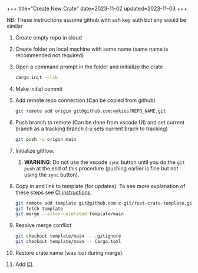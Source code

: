 +++
title="Create New Crate"
date=2023-11-02
updated=2023-11-03
+++

<!-- TODO: Uncomment source info
Patterned on: [New Repo Creation](@/git/new_repo.md) -->

NB: These instructions assume github with ssh key auth but any would be similar

1. Create empty repo in cloud
2. Create folder on local machine with same name (same name is recommended not required)
3. Open a command prompt in the folder and initialize the crate
   ```sh
   cargo init --lib
   ```
4. Make initial commit
5. Add remote repo connection (Can be copied from github)
   ```sh
   git remote add origin git@github.com:wykies/REPO_NAME.git
   ```
6. Push branch to remote (Can be done from vscode UI) and set current branch as a tracking branch (-u sets current brach to tracking)
   ```sh
   git push -u origin main
   ```
7. Initialize gitflow.
   1. **WARNING**: Do not use the vscode `sync` button until you do the `git push` at the end of this procedure (pushing earlier is fine but not using the `sync` button).
8. Copy in and link to template (for updates). To see more explanation of these steps see [CI instructions](@/rust/ci.md).
   ```sh
   git remote add template git@github.com:c-git/rust-crate-template.git
   git fetch template
   git merge --allow-unrelated template/main
   ```
9. Resolve merge conflict
   ```sh
   git checkout template/main -- .gitignore
   git checkout template/main -- Cargo.toml
   ```

10. Restore crate name (was lost during merge).
11. Add [CI](@/rust/ci.md).
